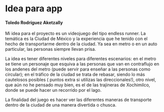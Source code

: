 # Idea para app
#### Toledo Rodríguez Aketzally   

Mi idea para el proyecto es un videojuego del tipo endless runner. La temática es la Ciudad de México y la experiencia que he tenido con el hecho de transportarme dentro de la ciudad. Ya sea en metro o en un auto particular, las personas siempre llevan prisa.

La idea es tener diferentes niveles para diferentes escenarios: en el metro se tiene un personaje que esquiva a las personas que van en contraflujo en los andenes del metro (puede servir para enseñar a las personas como circular); en el tráfico de la ciudad se trata de rebasar, siendo lo más cautelosos posibles ( puntos extra si utilizas las direccionales!), otro nivel, que aún no he pensado muy bien, es el de las trajineras de Xochimilco, donde se puede hacer un recorrido por el lago.

La finalidad del juego es hacer ver las diferentes maneras de transporte dentro de la ciudad de una manera divertida o chusca.
